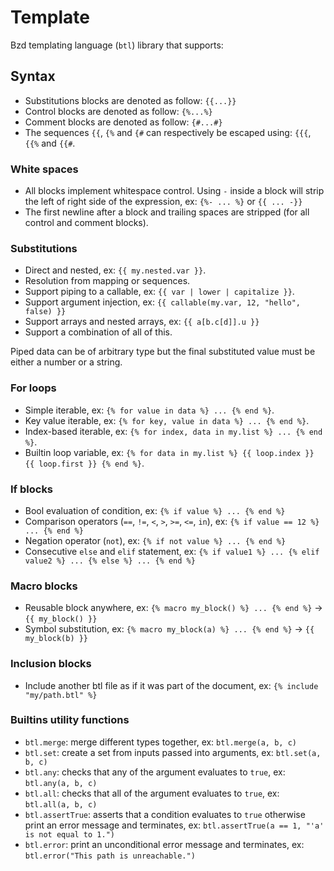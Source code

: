 # Template

Bzd templating language (`btl`) library that supports:

## Syntax

- Substitutions blocks are denoted as follow: `{{...}}`
- Control blocks are denoted as follow: `{%...%}`
- Comment blocks are denoted as follow: `{#...#}`
- The sequences `{{`, `{%` and `{#` can respectively be escaped using: `{{{`, `{{%` and `{{#`.

### White spaces

- All blocks implement whitespace control. Using `-` inside a block will strip the left of right side of the expression,
  ex: `{%- ... %}` or `{{ ... -}}`
- The first newline after a block and trailing spaces are stripped (for all control and comment blocks).

### Substitutions

- Direct and nested, ex: `{{ my.nested.var }}`.
- Resolution from mapping or sequences.
- Support piping to a callable, ex: `{{ var | lower | capitalize }}`.
- Support argument injection, ex: `{{ callable(my.var, 12, "hello", false) }}`
- Support arrays and nested arrays, ex: `{{ a[b.c[d]].u }}`
- Support a combination of all of this.

Piped data can be of arbitrary type but the final substituted value must be either a number or a string.

### For loops

- Simple iterable, ex: `{% for value in data %} ... {% end %}`.
- Key value iterable, ex: `{% for key, value in data %} ... {% end %}`.
- Index-based iterable, ex: `{% for index, data in my.list %} ... {% end %}`.
- Builtin loop variable, ex: `{% for data in my.list %} {{ loop.index }} {{ loop.first }} {% end %}`.

### If blocks

- Bool evaluation of condition, ex: `{% if value %} ... {% end %}`
- Comparison operators (`==`, `!=`, `<`, `>`, `>=`, `<=`, `in`), ex: `{% if value == 12 %} ... {% end %}`
- Negation operator (`not`), ex: `{% if not value %} ... {% end %}`
- Consecutive `else` and `elif` statement, ex: `{% if value1 %} ... {% elif value2 %} ... {% else %} ... {% end %}`

### Macro blocks

- Reusable block anywhere, ex: `{% macro my_block() %} ... {% end %}` -> `{{ my_block() }}`
- Symbol substitution, ex: `{% macro my_block(a) %} ... {% end %}` -> `{{ my_block(b) }}`

### Inclusion blocks

- Include another btl file as if it was part of the document, ex: `{% include "my/path.btl" %}`

### Builtins utility functions

- `btl.merge`: merge different types together, ex: `btl.merge(a, b, c)`
- `btl.set`: create a set from inputs passed into arguments, ex: `btl.set(a, b, c)`
- `btl.any`: checks that any of the argument evaluates to `true`, ex: `btl.any(a, b, c)`
- `btl.all`: checks that all of the argument evaluates to `true`, ex: `btl.all(a, b, c)`
- `btl.assertTrue`: asserts that a condition evaluates to `true` otherwise print an error message and terminates, ex: `btl.assertTrue(a == 1, "'a' is not equal to 1.")`
- `btl.error`: print an unconditional error message and terminates, ex: `btl.error("This path is unreachable.")`
